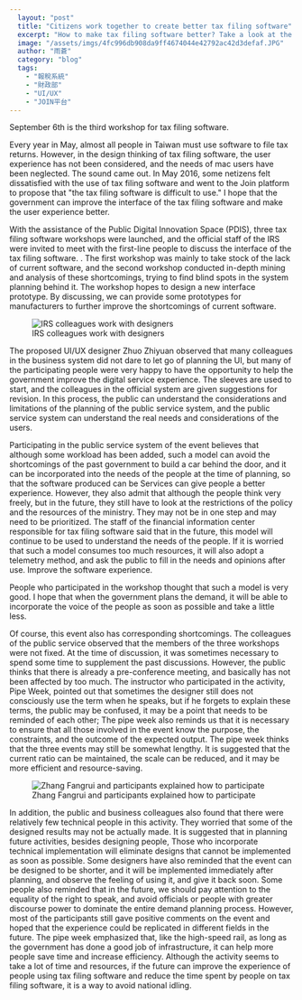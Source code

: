 ```yaml
---
  layout: "post"
  title: "Citizens work together to create better tax filing software"
  excerpt: "How to make tax filing software better? Take a look at the results of PDIS in the workshop and the experience of the participants."
  image: "/assets/imgs/4fc996db908da9ff4674044e42792ac42d3defaf.JPG"
  author: "雨蒼"
  category: "blog"
  tags: 
    - "報稅系統"
    - "財政部"
    - "UI/UX"
    - "JOIN平台"
---
```



September 6th is the third workshop for tax filing software. 

Every year in May, almost all people in Taiwan must use software to file tax returns. However, in the design thinking of tax filing software, the user experience has not been considered, and the needs of mac users have been neglected. The sound came out. In May 2016, some netizens felt dissatisfied with the use of tax filing software and went to the Join platform to propose that &quot;the tax filing software is difficult to use.&quot; I hope that the government can improve the interface of the tax filing software and make the user experience better. 

With the assistance of the Public Digital Innovation Space (PDIS), three tax filing software workshops were launched, and the official staff of the IRS were invited to meet with the first-line people to discuss the interface of the tax filing software. . The first workshop was mainly to take stock of the lack of current software, and the second workshop conducted in-depth mining and analysis of these shortcomings, trying to find blind spots in the system planning behind it. The workshop hopes to design a new interface prototype. By discussing, we can provide some prototypes for manufacturers to further improve the shortcomings of current software. 
 <figure> 
 <img src="/assets/imgs/4fc996db908da9ff4674044e42792ac42d3defaf.JPG" alt="IRS colleagues work with designers"> 
 <figcaption> IRS colleagues work with designers </figcaption> 
 </figure> 
 The proposed UI/UX designer Zhuo Zhiyuan observed that many colleagues in the business system did not dare to let go of planning the UI, but many of the participating people were very happy to have the opportunity to help the government improve the digital service experience. The sleeves are used to start, and the colleagues in the official system are given suggestions for revision. In this process, the public can understand the considerations and limitations of the planning of the public service system, and the public service system can understand the real needs and considerations of the users. 

Participating in the public service system of the event believes that although some workload has been added, such a model can avoid the shortcomings of the past government to build a car behind the door, and it can be incorporated into the needs of the people at the time of planning, so that the software produced can be Services can give people a better experience. However, they also admit that although the people think very freely, but in the future, they still have to look at the restrictions of the policy and the resources of the ministry. They may not be in one step and may need to be prioritized. The staff of the financial information center responsible for tax filing software said that in the future, this model will continue to be used to understand the needs of the people. If it is worried that such a model consumes too much resources, it will also adopt a telemetry method, and ask the public to fill in the needs and opinions after use. Improve the software experience. 

People who participated in the workshop thought that such a model is very good. I hope that when the government plans the demand, it will be able to incorporate the voice of the people as soon as possible and take a little less. 

 Of course, this event also has corresponding shortcomings. The colleagues of the public service observed that the members of the three workshops were not fixed. At the time of discussion, it was sometimes necessary to spend some time to supplement the past discussions. However, the public thinks that there is already a pre-conference meeting, and basically has not been affected by too much. The instructor who participated in the activity, Pipe Week, pointed out that sometimes the designer still does not consciously use the term when he speaks, but if he forgets to explain these terms, the public may be confused, it may be a point that needs to be reminded of each other; The pipe week also reminds us that it is necessary to ensure that all those involved in the event know the purpose, the constraints, and the outcome of the expected output. The pipe week thinks that the three events may still be somewhat lengthy. It is suggested that the current ratio can be maintained, the scale can be reduced, and it may be more efficient and resource-saving. 
 <figure> 
 <img src="https://talk.pdis.nat.gov.tw/uploads/default/original/1X/d6b9aca88d509ede94877425608ef13c21cdf58b.JPG" alt="Zhang Fangrui and participants explained how to participate"> 
 <figcaption> Zhang Fangrui and participants explained how to participate </figcaption> 
 </figure> In addition, the public and business colleagues also found that there were relatively few technical people in this activity. They worried that some of the designed results may not be actually made. It is suggested that in planning future activities, besides designing people, Those who incorporate technical implementation will eliminate designs that cannot be implemented as soon as possible. Some designers have also reminded that the event can be designed to be shorter, and it will be implemented immediately after planning, and observe the feeling of using it, and give it back soon. Some people also reminded that in the future, we should pay attention to the equality of the right to speak, and avoid officials or people with greater discourse power to dominate the entire demand planning process. However, most of the participants still gave positive comments on the event and hoped that the experience could be replicated in different fields in the future. The pipe week emphasized that, like the high-speed rail, as long as the government has done a good job of infrastructure, it can help more people save time and increase efficiency. Although the activity seems to take a lot of time and resources, if the future can improve the experience of people using tax filing software and reduce the time spent by people on tax filing software, it is a way to avoid national idling. 
